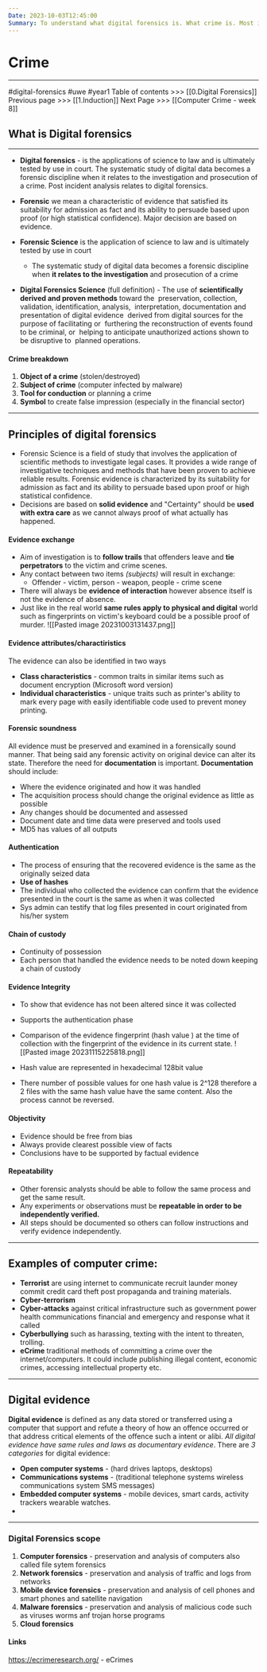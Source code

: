 ```yaml
---
Date: 2023-10-03T12:45:00
Summary: To understand what digital forensics is. What crime is. Most important part is the forensics principles
---
```

# Crime
---
#digital-forensics  #uwe #year1
Table of contents >>>  [[0.Digital Forensics]]
Previous page >>> [[1.Induction]]
Next Page >>> [[Computer Crime - week 8]]

## What is Digital forensics
---
- **Digital forensics** - is the applications of science to law and is ultimately tested by use in court. The systematic study of digital data becomes a forensic discipline when it relates to the investigation and prosecution of a crime. Post incident analysis relates to digital forensics.
- **Forensic** we mean a characteristic of evidence that satisfied its suitability for admission as fact and its ability to persuade based upon proof (or high statistical confidence). Major decision are based on evidence.
- **Forensic Science** is the application of science to law and is ultimately tested by use in court
	- The systematic study of digital data becomes a forensic discipline when **it relates to the investigation** and prosecution of a crime

- **Digital Forensics Science** (full definition) - The use of **scientifically derived and proven methods** toward the  preservation, collection, validation, identification, analysis,  interpretation, documentation and presentation of digital evidence  derived from digital sources for the purpose of facilitating or  furthering the reconstruction of events found to be criminal, or  helping to anticipate unauthorized actions shown to be disruptive to  planned operations.

#### Crime breakdown
1. **Object of a crime** (stolen/destroyed)
2. **Subject of crime** (computer infected by malware)
3. **Tool for conduction** or planning a crime
4. **Symbol** to create false impression (especially in the financial sector)

---
## Principles of digital forensics

- Forensic Science is a field of study that involves the application of scientific methods to investigate legal cases. It provides a wide range of investigative techniques and methods that have been proven to achieve reliable results. Forensic evidence is characterized by its suitability for admission as fact and its ability to persuade based upon proof or high statistical confidence.
- Decisions are based on **solid evidence** and "Certainty" should be **used with extra care** as we cannot always proof of what actually has happened.

#### Evidence exchange
- Aim of investigation is to **follow trails** that offenders leave and **tie perpetrators** to the victim and crime scenes.
- Any contact between two items *(subjects)* will result in exchange:
	- Offender - victim, person - weapon, people - crime scene
- There will always be **evidence of interaction** however absence itself is not the evidence of absence.
- Just like in the real world **same rules apply to physical and digital** world such as fingerprints on victim's keyboard could  be a possible proof of murder.
![[Pasted image 20231003131437.png]]

#### Evidence attributes/charactiristics
The evidence can also be identified in two ways
- **Class characteristics** - common traits in similar items such as document encryption (Microsoft word version)
- **Individual characteristics** - unique traits such as printer's ability to mark every page with easily identifiable code used to prevent money printing.

#### Forensic soundness
All evidence must be preserved and examined in a forensically sound manner. That being said any forensic activity on original device can alter its state. Therefore the need for **documentation** is important. **Documentation** should include:
- Where the evidence originated and how it was handled 
- The acquisition process should change the original evidence as little as possible
- Any changes should be documented and assessed
- Document date and time data were preserved and tools used
- MD5 has values of all outputs

#### Authentication
- The process of ensuring that the recovered evidence is the same as the originally seized data
- **Use of hashes**
- The individual who collected the evidence can confirm that the evidence presented in the court is the same as when it was collected
- Sys admin can testify that log files presented in court originated from his/her system

#### Chain of custody
- Continuity of possession
- Each person that handled the evidence needs to be noted down keeping a chain of custody

#### Evidence Integrity
- To show that evidence has not been altered since it was collected
- Supports the authentication phase
- Comparison of the evidence fingerprint (hash value ) at the time of collection with the fingerprint of the evidence in its current state.
![[Pasted image 20231115225818.png]]

- Hash value are represented in hexadecimal 128bit value
- There number of possible values for one hash value is 2^128 therefore a 2 files with the same hash value have the same content. Also the process cannot be reversed.

#### Objectivity
- Evidence should be free from bias
- Always provide clearest possible view of facts
- Conclusions have to be supported by factual evidence

#### Repeatability
- Other forensic analysts should be able to follow the same process and get the same result.
- Any experiments or observations must be **repeatable in order to be independently verified.**
-  All steps should be documented so others can follow instructions and verify evidence independently.



---
## Examples of computer crime:
- **Terrorist** are using internet to communicate recruit launder money commit credit card theft post propaganda and training materials.
- **Cyber-terrorism**
- **Cyber-attacks** against critical infrastructure such as government power health communications financial and emergency and response what it called 
- **Cyberbullying** such as harassing, texting with the intent to threaten, trolling.
- **eCrime** traditional methods of committing a crime over the internet/computers. It could include publishing illegal content, economic crimes, accessing intellectual property etc.

---
## Digital evidence 
**Digital evidence** is defined as any data stored or transferred using a computer that support and refute a theory of how an offence occurred or that address critical elements of the offence such a intent or alibi. *All digital evidence have same rules and laws as documentary evidence*.
There are *3 categories* for digital evidence:
- **Open computer systems**  - (hard drives laptops, desktops)
- **Communications systems**  - (traditional telephone systems wireless communications system SMS messages)
- **Embedded computer systems**  - mobile devices, smart cards, activity trackers wearable watches.
- 

----

### Digital Forensics scope
1. **Computer forensics** - preservation and analysis of computers also called file sytem forensics
2. **Network forensics** - preservation and analysis of traffic and logs from networks
3. **Mobile device forensics** - preservation and analysis of cell phones and smart phones and satellite navigation
4. **Malware forensics** - preservation and analysis of malicious code such as viruses worms anf trojan horse programs
5. **Cloud forensics**




#### Links
https://ecrimeresearch.org/ - eCrimes